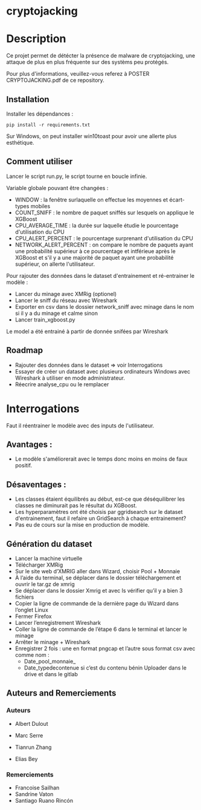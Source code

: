 # cryptojacking

# Description

Ce projet permet de détécter la présence de malware de cryptojacking, une attaque de plus en plus fréquente sur des systèms peu protégés.

Pour plus d'informations, veuillez-vous referez à POSTER CRYPTOJACKING.pdf de ce repository.


## Installation

Installer les dépendances :

```
pip install -r requirements.txt
```
Sur Windows, on peut installer win10toast pour avoir une allerte plus esthétique.

## Comment utiliser

Lancer le script run.py, le script tourne en boucle infinie.

Variable globale pouvant être changées :
- WINDOW : la fenêtre surlaquelle on effectue les moyennes et écart-types mobiles
- COUNT_SNIFF : le nombre de paquet sniffés sur lesquels on applique le XGBoost
- CPU_AVERAGE_TIME : la durée sur laquelle étudie le pourcentage d'utilisation du CPU
- CPU_ALERT_PERCENT : le pourcentage surprenant d'utilisation du CPU
- NETWORK_ALERT_PERCENT : on compare le nombre de paquets ayant une probabilité supérieur à ce pourcentage et intférieue après le XGBoost et s'il y a une majorité de paquet ayant une probabilité supérieur, on allerte l'utilisateur.

Pour rajouter des données dans le dataset d'entrainement et ré-entrainer le modèle :
- Lancer du minage avec XMRig (optionel)
- Lancer le sniff du réseau avec Wireshark
- Exporter en csv dans le dossier network_sniff avec minage dans le nom si il y a du minage et calme sinon
- Lancer train_xgboost.py

Le model a été entrainé à partir de donnée snifées par Wireshark

## Roadmap

- Rajouter des données dans le dataset => voir Interrogations
- Essayer de créer un dataset avec plusieurs ordinateurs Windows avec Wireshark à utiliser en mode administrateur.
- Réecrire analyse_cpu ou le remplacer

# Interrogations

Faut il réentrainer le modèle avec des inputs de l'utilisateur.

## Avantages :
- Le modèle s'améliorerait avec le temps donc moins en moins de faux positif.

## Désaventages :
- Les classes étaient équilibrés au début, est-ce que déséquilibrer les classes ne diminurait pas le résultat du XGBoost.
- Les hyperparamètres ont été choisis par ggridsearch sur le dataset d'entrainement, faut il refaire un GridSearch à chaque entrainement?
- Pas eu de cours sur la mise en production de modèle.

## Génération du dataset

- Lancer la machine virtuelle
- Télécharger XMRig
- Sur le site web d’XMRIG aller dans Wizard, choisir Pool + Monnaie
- À l’aide du terminal, se déplacer dans le dossier téléchargement et ouvrir le tar.gz de xmrig
- Se déplacer dans le dossier Xmrig et avec ls vérifier qu’il y a bien 3 fichiers
- Copier la ligne de commande de la dernière page du Wizard dans l’onglet Linux
- Fermer Firefox
- Lancer l’enregistrement Wireshark
- Coller la ligne de commande de l’étape 6 dans le terminal et lancer le minage
- Arrêter le minage + Wireshark
- Enregistrer 2 fois : une en format pngcap et l’autre sous format csv avec comme nom :
    - Date_pool_monnaie_
    - Date_typedecontenue si c’est du contenu bénin
Uploader dans le drive et dans le gitlab

## Auteurs and Remerciements

### Auteurs
- Albert Dulout

- Marc Serre

- Tianrun Zhang

- Elias Bey

### Remerciements

- Francoise Sailhan
- Sandrine Vaton
- Santiago Ruano Rincón
